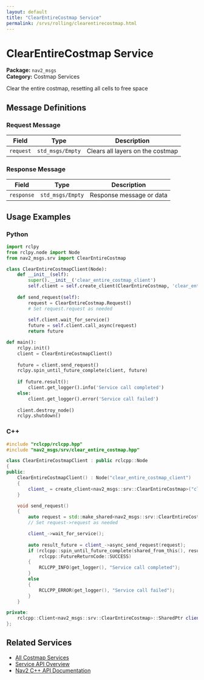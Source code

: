 ```yaml
---
layout: default
title: "ClearEntireCostmap Service"
permalink: /srvs/rolling/clearentirecostmap.html
---
```


# ClearEntireCostmap Service

**Package:** `nav2_msgs`  
**Category:** Costmap Services

Clear the entire costmap, resetting all cells to free space

## Message Definitions

### Request Message

| Field | Type | Description |
|-------|------|-------------|
| `request` | `std_msgs/Empty` | Clears all layers on the costmap |


### Response Message

| Field | Type | Description |
|-------|------|-------------|
| `response` | `std_msgs/Empty` | Response message or data |



## Usage Examples

### Python

```python
import rclpy
from rclpy.node import Node
from nav2_msgs.srv import ClearEntireCostmap

class ClearEntireCostmapClient(Node):
    def __init__(self):
        super().__init__('clear_entire_costmap_client')
        self.client = self.create_client(ClearEntireCostmap, 'clear_entire_costmap')
        
    def send_request(self):
        request = ClearEntireCostmap.Request()
        # Set request.request as needed
        
        self.client.wait_for_service()
        future = self.client.call_async(request)
        return future

def main():
    rclpy.init()
    client = ClearEntireCostmapClient()
    
    future = client.send_request()
    rclpy.spin_until_future_complete(client, future)
    
    if future.result():
        client.get_logger().info('Service call completed')
    else:
        client.get_logger().error('Service call failed')
        
    client.destroy_node()
    rclpy.shutdown()
```

### C++

```cpp
#include "rclcpp/rclcpp.hpp"
#include "nav2_msgs/srv/clear_entire_costmap.hpp"

class ClearEntireCostmapClient : public rclcpp::Node
{
public:
    ClearEntireCostmapClient() : Node("clear_entire_costmap_client")
    {
        client_ = create_client<nav2_msgs::srv::ClearEntireCostmap>("clear_entire_costmap");
    }

    void send_request()
    {
        auto request = std::make_shared<nav2_msgs::srv::ClearEntireCostmap::Request>();
        // Set request->request as needed

        client_->wait_for_service();
        
        auto result_future = client_->async_send_request(request);
        if (rclcpp::spin_until_future_complete(shared_from_this(), result_future) ==
            rclcpp::FutureReturnCode::SUCCESS)
        {
            RCLCPP_INFO(get_logger(), "Service call completed");
        }
        else
        {
            RCLCPP_ERROR(get_logger(), "Service call failed");
        }
    }

private:
    rclcpp::Client<nav2_msgs::srv::ClearEntireCostmap>::SharedPtr client_;
};
```

## Related Services

- [All Costmap Services](/srvs/rolling/index.html#costmap-services)
- [Service API Overview](/srvs/rolling/index.html)
- [Nav2 C++ API Documentation](/rolling/html/index.html)

